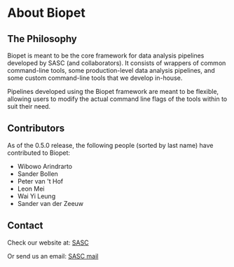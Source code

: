 # About Biopet


## The Philosophy

Biopet is meant to be the core framework for data analysis pipelines developed
by SASC (and collaborators). It consists of wrappers of common command-line tools,
some production-level data analysis pipelines, and some custom command-line tools
that we develop in-house.

Pipelines developed using the Biopet framework are meant to be flexible, allowing
users to modify the actual command line flags of the tools within to suit their
need.


## Contributors

As of the 0.5.0 release, the following people (sorted by last name) have contributed to Biopet:

- Wibowo Arindrarto
- Sander Bollen
- Peter van 't Hof
- Leon Mei
- Wai Yi Leung
- Sander van der Zeeuw


## Contact

Check our website at: [SASC](https://sasc.lumc.nl/)

Or send us an email: [SASC mail](mailto:sasc@lumc.nl)